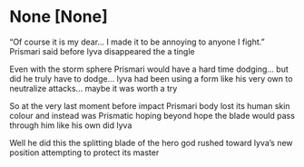 # None [None]

“Of course it is my dear... I made it to be annoying to anyone I fight.” Prismari said before lyva disappeared the a tingle 


Even with the storm sphere Prismari would have a hard time dodging... but did he truly have to dodge... lyva had been using a form like his very own to neutralize attacks... maybe it was worth a try 

So at the very last moment before impact Prismari body lost its human skin colour and instead was Prismatic hoping beyond hope the blade would pass through him like his own did lyva 

Well he did this the splitting blade of the hero god rushed toward lyva’s new position attempting to protect its master
